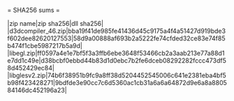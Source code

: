 = SHA256 sums =

|zip name|zip sha256|dll sha256|
|d3dcompiler_46.zip|bba19f41de985fe41436d45c9175a4f4a51427d919bde3f602dee82620127553|58d9a00888af693b2a5222fe74cfded32ce83e74f85b474f1cbe5987217b5a9d|
|libegl.zip|ff0597a4e1e7bf5f3a3ffb6ebe3648f53466cb2a3aab213e77a88d1e7dd1c49e|d38bcbf0ebbd44b83d1d0ebc7b2fe6dceb08292282fccc473df58d452429ec84|
|libglesv2.zip|74b6f38951b9fc9a8ff38d5204452545006c641e2381eba4bf5b98f423428271|9bdfde3e90cc7c6d5360ac1cb31a6a6a64872d9e6a8a880584146dc452196a23|